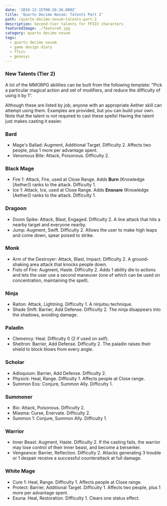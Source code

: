 ```yaml
---
date: '2019-12-15T00:20:36.000Z'
title: 'Quarto Decimo Novum: Talents Part 2'
path: /quarto-decimo-novum-talents-part-2
description: Second-tier talents for FFXIV characters
featuredImage: ./featured.jpg
category: quarto decimo novum
tags:
  - quarto decimo novum
  - game design diary
  - ffxiv
  - genesys
---
```

    


### New Talents (Tier 2)

A lot of the MMORPG abilities can be built from the following template: "Pick a particular magical action and set of modifiers, and reduce the difficulty of using it by 1".

Although these are listed by job, anyone with an appropriate Aether skill can attempt using them. Examples are provided, but you can build your own. Note that the talent is not required to cast these spells! Having the talent just makes casting it easier.

### Bard

* Mage's Ballad: Augment, Additional Target. Difficulty 2. Affects two people, plus 1 more per advantage spent.
* Venomous Bite: Attack, Poisonous. Difficulty 2.

### Black Mage

* Fire 1: Attack, Fire, used at Close Range. Adds **Burn** (Knowledge [Aether]) ranks to the attack. Difficulty 1.
* Ice 1: Attack, Ice, used at Close Range. Adds **Ensnare** (Knowledge [Aether]) ranks to the attack. Difficulty 1.

### Dragoon

* Doom Spike: Attack, Blast, Engaged. Difficulty 2. A line attack that hits a nearby target and everyone nearby.
* Jump: Augment, Swift. Difficulty 2. Allows the user to make high leaps and come down, spear poised to strike.

### Monk

* Arm of the Destroyer: Attack, Blast, Impact. Difficulty 2. A ground-shaking area attack that knocks people down.
* Fists of Fire: Augment, Haste. Difficulty 2. Adds 1 ability die to actions and lets the user use a second maneuver (one of which can be used on concentration, maintaining the spell).

### Ninja

* Raiton: Attack, Lightning. Difficulty 1. A ninjutsu technique.
* Shade Shift: Barrier, Add Defense. Difficulty 2. The ninja disappears into the shadows, avoiding damage.

### Paladin

* Clemency: Heal. Difficulty 0 (2 if used on self).
* Sheltron: Barrier, Add Defense. Difficulty 2. The paladin raises their shield to block blows from every angle.

### Scholar

* Adloquium: Barrier, Add Defense. Difficulty 2.
* Physick: Heal, Range. Difficulty 1. Affects people at Close range.
* Summon Eos: Conjure, Summon Ally. Difficulty 1.

### Summoner

* Bio: Attack, Poisonous. Difficulty 2.
* Miasma: Curse, Enervate. Difficulty 2.
* Summon 1: Conjure, Summon Ally. Difficulty 1.

### Warrior

* Inner Beast: Augment, Haste. Difficulty 2. If the casting fails, the warrior may lose control of their inner beast, and become a berserker.
* Vengeance: Barrier, Reflection. Difficulty 2. Attacks generating 3 trouble or 1 despair receive a successful counterattack at full damage.

### White Mage

* Cure 1: Heal, Range. Difficulty 1. Affects people at Close range.
* Protect: Barrier, Additional Target. Difficulty 1. Affects two people, plus 1 more per advantage spent.
* Esuna: Heal, Restoration. Difficulty 1. Clears one status effect.


    
